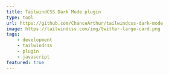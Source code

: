 ```yaml
---
title: TailwindCSS Dark Mode plugin
type: tool
url: https://github.com/ChanceArthur/tailwindcss-dark-mode
image: https://tailwindcss.com/img/twitter-large-card.png
tags: 
    - development
    - tailwindcss
    - plugin
    - javascript
featured: true
---
```

